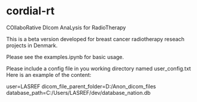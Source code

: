 # cordial-rt
COllaboRative DIcom AnaLysis for RadioTherapy

This is a beta version developed for breast cancer radiotherapy reseach projects in Denmark.

Please see the examples.ipynb for basic usage. 

Please include a config file in you working directory named user_config.txt
Here is an example of the content:

user=LASREF
dicom_file_parent_folder=D:/Anon_dicom_files
database_path=C:/Users/LASREF/dev/database_nation.db

